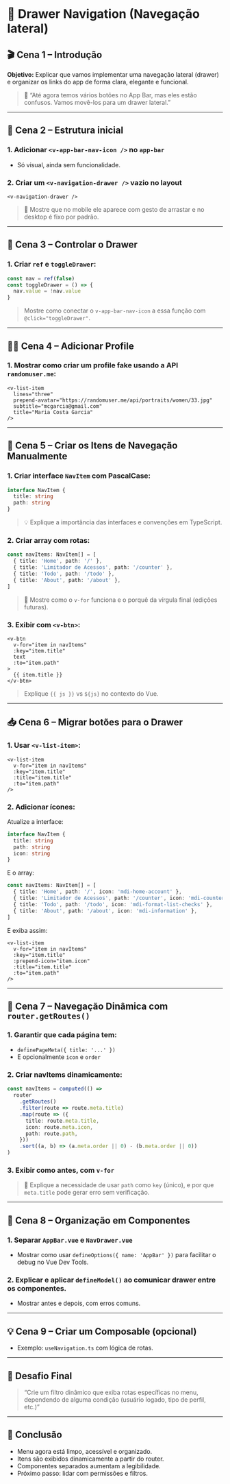 
# 🧭 Drawer Navigation (Navegação lateral)

## 🎬 Cena 1 – Introdução
**Objetivo:** Explicar que vamos implementar uma navegação lateral (drawer) e organizar os links do app de forma clara, elegante e funcional.

> 💬 “Até agora temos vários botões no App Bar, mas eles estão confusos. Vamos movê-los para um drawer lateral.”

---

## 🧱 Cena 2 – Estrutura inicial

### 1. Adicionar `<v-app-bar-nav-icon />` no `app-bar`
- Só visual, ainda sem funcionalidade.

### 2. Criar um `<v-navigation-drawer />` vazio no layout

```vue
<v-navigation-drawer />
```

> 🧪 Mostre que no mobile ele aparece com gesto de arrastar e no desktop é fixo por padrão.

---

## 🔁 Cena 3 – Controlar o Drawer

### 1. Criar `ref` e `toggleDrawer`:

```ts
const nav = ref(false)
const toggleDrawer = () => {
  nav.value = !nav.value
}
```

> Mostre como conectar o `v-app-bar-nav-icon` a essa função com `@click="toggleDrawer"`.

---

## 🧑‍🎤 Cena 4 – Adicionar Profile

### 1. Mostrar como criar um profile fake usando a API `randomuser.me`:

```vue
<v-list-item
  lines="three"
  prepend-avatar="https://randomuser.me/api/portraits/women/33.jpg"
  subtitle="mcgarcia@gmail.com"
  title="Maria Costa Garcia"
/>
```

---

## 📜 Cena 5 – Criar os Itens de Navegação Manualmente

### 1. Criar interface `NavItem` com PascalCase:

```ts
interface NavItem {
  title: string
  path: string
}
```

> 💡 Explique a importância das interfaces e convenções em TypeScript.

### 2. Criar array com rotas:

```ts
const navItems: NavItem[] = [
  { title: 'Home', path: '/' },
  { title: 'Limitador de Acessos', path: '/counter' },
  { title: 'Todo', path: '/todo' },
  { title: 'About', path: '/about' },
]
```

> 🔁 Mostre como o `v-for` funciona e o porquê da vírgula final (edições futuras).

### 3. Exibir com `<v-btn>`:

```vue
<v-btn
  v-for="item in navItems"
  :key="item.title"
  text
  :to="item.path"
>
  {{ item.title }}
</v-btn>
```

> Explique `{{ js }}` vs `${js}` no contexto do Vue.

---

## 📥 Cena 6 – Migrar botões para o Drawer

### 1. Usar `<v-list-item>`:

```vue
<v-list-item
  v-for="item in navItems"
  :key="item.title"
  :title="item.title"
  :to="item.path"
/>
```

### 2. Adicionar ícones:

Atualize a interface:

```ts
interface NavItem {
  title: string
  path: string
  icon: string
}
```

E o array:

```ts
const navItems: NavItem[] = [
  { title: 'Home', path: '/', icon: 'mdi-home-account' },
  { title: 'Limitador de Acessos', path: '/counter', icon: 'mdi-counter' },
  { title: 'Todo', path: '/todo', icon: 'mdi-format-list-checks' },
  { title: 'About', path: '/about', icon: 'mdi-information' },
]
```

E exiba assim:

```vue
<v-list-item
  v-for="item in navItems"
  :key="item.title"
  :prepend-icon="item.icon"
  :title="item.title"
  :to="item.path"
/>
```

---

## 📐 Cena 7 – Navegação Dinâmica com `router.getRoutes()`

### 1. Garantir que cada página tem:

- `definePageMeta({ title: '...' })`
- E opcionalmente `icon` e `order`

### 2. Criar navItems dinamicamente:

```ts
const navItems = computed(() =>
  router
    .getRoutes()
    .filter(route => route.meta.title)
    .map(route => ({
      title: route.meta.title,
      icon: route.meta.icon,
      path: route.path,
    }))
    .sort((a, b) => (a.meta.order || 0) - (b.meta.order || 0))
)
```

### 3. Exibir como antes, com `v-for`

> 💬 Explique a necessidade de usar `path` como `key` (único), e por que `meta.title` pode gerar erro sem verificação.

---

## 🔧 Cena 8 – Organização em Componentes

### 1. Separar `AppBar.vue` e `NavDrawer.vue`
- Mostrar como usar `defineOptions({ name: 'AppBar' })` para facilitar o debug no Vue Dev Tools.

### 2. Explicar e aplicar `defineModel()` ao comunicar drawer entre os componentes.
- Mostrar antes e depois, com erros comuns.

---

## 💡 Cena 9 – Criar um Composable (opcional)
- Exemplo: `useNavigation.ts` com lógica de rotas.

---

## 🧠 Desafio Final
> “Crie um filtro dinâmico que exiba rotas específicas no menu, dependendo de alguma condição (usuário logado, tipo de perfil, etc.)”

---

## 🎯 Conclusão

- Menu agora está limpo, acessível e organizado.
- Itens são exibidos dinamicamente a partir do router.
- Componentes separados aumentam a legibilidade.
- Próximo passo: lidar com permissões e filtros.

